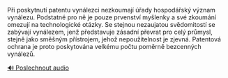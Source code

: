 
Při poskytnutí patentu vynálezci nezkoumají úřady hospodářský význam vynálezu. Podstatné pro ně je pouze prvenství myšlenky a své zkoumání omezují na technologické otázky. Se stejnou nezaujatou svědomitostí se zabývají vynálezem, jenž představuje zásadní převrat pro celý průmysl, stejně jako směšným přístrojem, jehož nepoužitelnost je zjevná. Patentová ochrana je proto poskytována velkému počtu poměrně bezcenných vynálezů.

[🔊 Poslechnout audio](/data/7-paragraphs/audio/chapter_93/para_005-Pi-poskytnut-patentu-vynlezci-nezkoumaj-ady.mp3)
